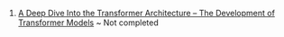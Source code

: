 1. [A Deep Dive Into the Transformer Architecture – The Development of Transformer Models](https://www.kdnuggets.com/2020/08/transformer-architecture-development-transformer-models.html) ~ Not completed
